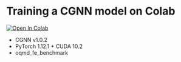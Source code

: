 # Training a CGNN model on Colab

[![Open In Colab](https://colab.research.google.com/assets/colab-badge.svg)](https://colab.research.google.com/github/Tony-Y/oqmd-v1.2-dataset-for-cgnn/blob/main/CGNN_oqmd_fe_benchmark_torch1121%2Bcuda102.ipynb)

* CGNN v1.0.2
* PyTorch 1.12.1 + CUDA 10.2
* oqmd_fe_benchmark
